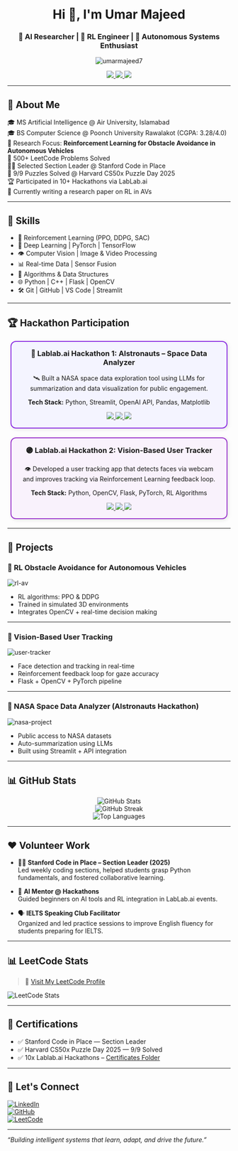 <!-- Profile Header -->
<h1 align="center">Hi 👋, I'm Umar Majeed</h1>
<h3 align="center">🚀 AI Researcher | 🤖 RL Engineer | 🚗 Autonomous Systems Enthusiast</h3>

<p align="center">
  <img src="https://komarev.com/ghpvc/?username=umarmajeed7&label=Profile%20views&color=0e75b6&style=flat-square" alt="umarmajeed7" />
</p>

<p align="center">
  <a href="https://linkedin.com/in/umarmajeed7" target="_blank">
    <img src="https://img.shields.io/badge/LinkedIn-blue?style=for-the-badge&logo=linkedin" />
  </a>
  <a href="https://github.com/umarmajeed7" target="_blank">
    <img src="https://img.shields.io/badge/GitHub-black?style=for-the-badge&logo=github" />
  </a>
  <a href="https://leetcode.com/umarmajeedofficial/" target="_blank">
    <img src="https://img.shields.io/badge/LeetCode-orange?style=for-the-badge&logo=leetcode" />
  </a>
</p>

---

## 🚀 About Me

🎓 MS Artificial Intelligence @ Air University, Islamabad  
🎓 BS Computer Science @ Poonch University Rawalakot (CGPA: 3.28/4.0)  
📌 Research Focus: **Reinforcement Learning for Obstacle Avoidance in Autonomous Vehicles**  
🧠 500+ LeetCode Problems Solved  
🧑‍🏫 Selected Section Leader @ Stanford Code in Place  
🧩 9/9 Puzzles Solved @ Harvard CS50x Puzzle Day 2025  
🏆 Participated in 10+ Hackathons via LabLab.ai  
📄 Currently writing a research paper on RL in AVs

---

## 🧠 Skills

- 🚗 Reinforcement Learning (PPO, DDPG, SAC)
- 🎯 Deep Learning | PyTorch | TensorFlow
- 👁️ Computer Vision | Image & Video Processing
- 📊 Real-time Data | Sensor Fusion
- 🧮 Algorithms & Data Structures
- 🌐 Python | C++ | Flask | OpenCV
- 🛠️ Git | GitHub | VS Code | Streamlit

---
## 🏆 Hackathon Participation

<div align="center">

<!-- Hackathon 1 -->
<div style="border: 2px solid #8A2BE2; border-radius: 12px; padding: 16px; margin: 20px auto; width: 90%; max-width: 800px; background-color: #f4f4ff; box-shadow: 2px 2px 8px rgba(0,0,0,0.1);">
  <h3 style="margin-top: 0;">🔵 Lablab.ai Hackathon 1: AIstronauts – Space Data Analyzer</h3>
  <p>🛰️ Built a NASA space data exploration tool using LLMs for summarization and data visualization for public engagement.</p>
  <p><strong>Tech Stack:</strong> Python, Streamlit, OpenAI API, Pandas, Matplotlib</p>
  <div style="margin-top: 10px;">
    <a href="https://drive.google.com/your-certificate-link" target="_blank">
      <img src="https://img.shields.io/badge/View%20Certificate-blue?style=for-the-badge&logo=google-drive" />
    </a>
    <a href="https://github.com/your-repo-link" target="_blank">
      <img src="https://img.shields.io/badge/Code%20Repository-black?style=for-the-badge&logo=github" />
    </a>
    <a href="https://lablab.ai/event/your-hackathon-page" target="_blank">
      <img src="https://img.shields.io/badge/Hackathon%20Page-green?style=for-the-badge&logo=notion" />
    </a>
  </div>
</div>

<!-- Hackathon 2 -->
<div style="border: 2px solid #9932CC; border-radius: 12px; padding: 16px; margin: 20px auto; width: 90%; max-width: 800px; background-color: #f9f2fc; box-shadow: 2px 2px 8px rgba(0,0,0,0.1);">
  <h3 style="margin-top: 0;">🟣 Lablab.ai Hackathon 2: Vision-Based User Tracker</h3>
  <p>👁️ Developed a user tracking app that detects faces via webcam and improves tracking via Reinforcement Learning feedback loop.</p>
  <p><strong>Tech Stack:</strong> Python, OpenCV, Flask, PyTorch, RL Algorithms</p>
  <div style="margin-top: 10px;">
    <a href="https://drive.google.com/your-certificate-link" target="_blank">
      <img src="https://img.shields.io/badge/View%20Certificate-purple?style=for-the-badge&logo=google-drive" />
    </a>
    <a href="https://github.com/your-repo-link" target="_blank">
      <img src="https://img.shields.io/badge/Code%20Repository-black?style=for-the-badge&logo=github" />
    </a>
    <a href="https://lablab.ai/event/your-hackathon-page" target="_blank">
      <img src="https://img.shields.io/badge/Hackathon%20Page-green?style=for-the-badge&logo=notion" />
    </a>
  </div>
</div>

<!-- Add more Hackathons in the same format -->

</div>


---

## 🧪 Projects

### 🚗 RL Obstacle Avoidance for Autonomous Vehicles
![rl-av](https://your-image-url.com/rl-av.gif)
- RL algorithms: PPO & DDPG
- Trained in simulated 3D environments
- Integrates OpenCV + real-time decision making

---

### 👤 Vision-Based User Tracking
![user-tracker](https://your-image-url.com/user-tracker.gif)
- Face detection and tracking in real-time
- Reinforcement feedback loop for gaze accuracy
- Flask + OpenCV + PyTorch pipeline

---

### 🌌 NASA Space Data Analyzer (AIstronauts Hackathon)
![nasa-project](https://your-image-url.com/nasa-project.png)
- Public access to NASA datasets
- Auto-summarization using LLMs
- Built using Streamlit + API integration

---

## 📊 GitHub Stats

<p align="center">
  <img src="https://github-readme-stats.vercel.app/api?username=umarmajeed7&show_icons=true&theme=radical" alt="GitHub Stats" />
  <br />
  <img src="https://github-readme-streak-stats.herokuapp.com/?user=umarmajeed7&theme=radical" alt="GitHub Streak" />
  <br />
  <img src="https://github-readme-stats.vercel.app/api/top-langs/?username=umarmajeed7&layout=compact&theme=radical" alt="Top Languages" />
</p>

---

## ❤️ Volunteer Work

- 🧑‍🏫 **Stanford Code in Place – Section Leader (2025)**  
  Led weekly coding sections, helped students grasp Python fundamentals, and fostered collaborative learning.

- 🤝 **AI Mentor @ Hackathons**  
  Guided beginners on AI tools and RL integration in LabLab.ai events.

- 🗣️ **IELTS Speaking Club Facilitator**  
  Organized and led practice sessions to improve English fluency for students preparing for IELTS.

---

## 📊 LeetCode Stats

> 🔗 [Visit My LeetCode Profile](https://leetcode.com/umarmajeedofficial/)

![LeetCode Stats](https://leetcard.jacoblin.cool/umarmajeedofficial?theme=dark&font=baloo&ext=heatmap)

---

## 📜 Certifications

- ✅ Stanford Code in Place — Section Leader  
- ✅ Harvard CS50x Puzzle Day 2025 — 9/9 Solved  
- ✅ 10x Lablab.ai Hackathons – [Certificates Folder](https://drive.google.com/your-certificates-link)

---

## 🔗 Let's Connect

[![LinkedIn](https://img.shields.io/badge/LinkedIn-blue?style=for-the-badge&logo=linkedin)](https://linkedin.com/in/umarmajeed7)  
[![GitHub](https://img.shields.io/badge/GitHub-dark?style=for-the-badge&logo=github)](https://github.com/umarmajeed7)  
[![LeetCode](https://img.shields.io/badge/LeetCode-orange?style=for-the-badge&logo=leetcode)](https://leetcode.com/umarmajeedofficial/)

---

*“Building intelligent systems that learn, adapt, and drive the future.”*
